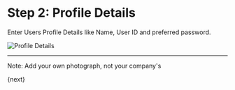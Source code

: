 # Step 2: Profile Details

Enter Users Profile Details like Name, User ID and preferred password.

![Profile Details](/assets/manual_erpnext_com/img/setup-wizard/step-2.png)

---

Note: Add your own photograph, not your company's

{next}
